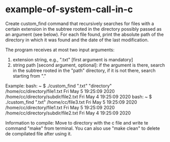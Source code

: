 # example-of-system-call-in-c
Create custom_find command that recursively searches for files with a certain extension in the subtree rooted in the directory possibly passed as an argument (see below). For each file found, print the absolute path of the directory in which it was found and the date of the last modification.

The program receives at most two input arguments:
1) extension string, e.g., ".txt" [first argument is mandatory]
2) string path [second argument, optional]: if the argument is there, search in the subtree rooted in the "path" directory, if it is not there, search starting from "."

Example:
bash: ~ $ ./custom_find ".txt" "directory"
/home/cc/directory/file1.txt Fri May 5 19:25:09 2020
/home/cc/directory/subdir/file2.txt Fri May 4 19:25:09 2020
bash: ~ $ ./custom_find ".txt"
/home/cc/file3.txt Fri May 5 19:25:09 2020
/home/cc/directory/file1.txt Fri May 5 19:25:09 2020
/home/cc/directory/subdir/file2.txt Fri May 4 19:25:09 2020

Information to compile:
Move to directory with the c file and write te command "make" from terminal. 
You can also use "make clean" to delete de compilated file after using it.

